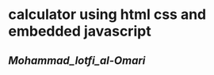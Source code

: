 <h1>calculator using html css and embedded javascript</h1>
<h2><strong><em>Mohammad_lotfi_al-Omari</em></strong> </h2>

